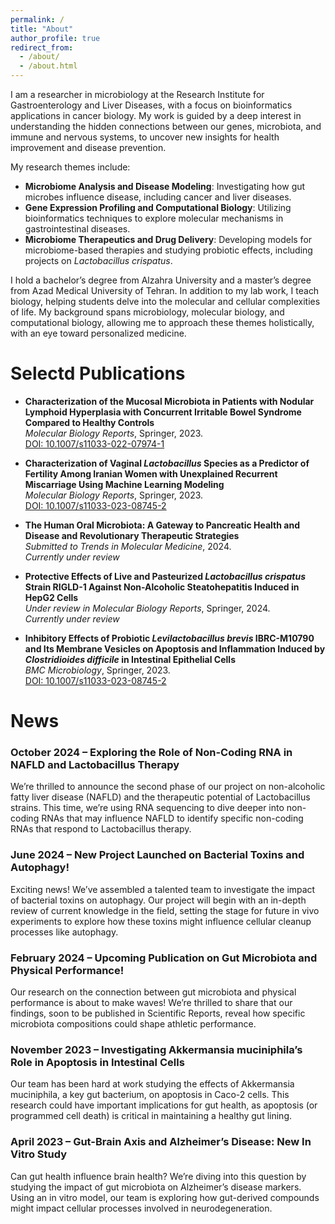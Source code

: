 ```yaml
---
permalink: /
title: "About"
author_profile: true
redirect_from: 
  - /about/
  - /about.html
---
```



I am a researcher in microbiology at the Research Institute for Gastroenterology and Liver Diseases, with a focus on bioinformatics applications in cancer biology. My work is guided by a deep interest in understanding the hidden connections between our genes, microbiota, and immune and nervous systems, to uncover new insights for health improvement and disease prevention.

My research themes include:

- **Microbiome Analysis and Disease Modeling**: Investigating how gut microbes influence disease, including cancer and liver diseases.
- **Gene Expression Profiling and Computational Biology**: Utilizing bioinformatics techniques to explore molecular mechanisms in gastrointestinal diseases.
- **Microbiome Therapeutics and Drug Delivery**: Developing models for microbiome-based therapies and studying probiotic effects, including projects on *Lactobacillus crispatus*.

I hold a bachelor’s degree from Alzahra University and a master’s degree from Azad Medical University of Tehran. In addition to my lab work, I teach biology, helping students delve into the molecular and cellular complexities of life. My background spans microbiology, molecular biology, and computational biology, allowing me to approach these themes holistically, with an eye toward personalized medicine.




Selectd Publications
======
- **Characterization of the Mucosal Microbiota in Patients with Nodular Lymphoid Hyperplasia with Concurrent Irritable Bowel Syndrome Compared to Healthy Controls**  
  *Molecular Biology Reports*, Springer, 2023.  
  [DOI: 10.1007/s11033-022-07974-1](https://doi.org/10.1007/s11033-022-07974-1)

- **Characterization of Vaginal *Lactobacillus* Species as a Predictor of Fertility Among Iranian Women with Unexplained Recurrent Miscarriage Using Machine Learning Modeling**  
  *Molecular Biology Reports*, Springer, 2023.  
  [DOI: 10.1007/s11033-023-08745-2](https://doi.org/10.1007/s11033-023-08745-2)

- **The Human Oral Microbiota: A Gateway to Pancreatic Health and Disease and Revolutionary Therapeutic Strategies**  
  *Submitted to Trends in Molecular Medicine*, 2024.  
  *Currently under review*

- **Protective Effects of Live and Pasteurized *Lactobacillus crispatus* Strain RIGLD-1 Against Non-Alcoholic Steatohepatitis Induced in HepG2 Cells**  
  *Under review in Molecular Biology Reports*, Springer, 2024.  
  *Currently under review*

- **Inhibitory Effects of Probiotic *Levilactobacillus brevis* IBRC-M10790 and Its Membrane Vesicles on Apoptosis and Inflammation Induced by *Clostridioides difficile* in Intestinal Epithelial Cells**  
  *BMC Microbiology*, Springer, 2023.  
  [DOI: 10.1007/s11033-023-08745-2](https://doi.org/10.1007/s11033-023-08745-2)













News
======
### October 2024 – Exploring the Role of Non-Coding RNA in NAFLD and Lactobacillus Therapy
We’re thrilled to announce the second phase of our project on non-alcoholic fatty liver disease (NAFLD) and the therapeutic potential of Lactobacillus strains. This time, we’re using RNA sequencing to dive deeper into non-coding RNAs that may influence NAFLD to identify specific non-coding RNAs that respond to Lactobacillus therapy.

### June 2024 – New Project Launched on Bacterial Toxins and Autophagy!
Exciting news! We’ve assembled a talented team to investigate the impact of bacterial toxins on autophagy. Our project will begin with an in-depth review of current knowledge in the field, setting the stage for future in vivo experiments to explore how these toxins might influence cellular cleanup processes like autophagy.

### February 2024 – Upcoming Publication on Gut Microbiota and Physical Performance!
Our research on the connection between gut microbiota and physical performance is about to make waves! We’re thrilled to share that our findings, soon to be published in Scientific Reports, reveal how specific microbiota compositions could shape athletic performance.

### November 2023 – Investigating Akkermansia muciniphila’s Role in Apoptosis in Intestinal Cells
Our team has been hard at work studying the effects of Akkermansia muciniphila, a key gut bacterium, on apoptosis in Caco-2 cells. This research could have important implications for gut health, as apoptosis (or programmed cell death) is critical in maintaining a healthy gut lining.

### April 2023 – Gut-Brain Axis and Alzheimer’s Disease: New In Vitro Study
Can gut health influence brain health? We’re diving into this question by studying the impact of gut microbiota on Alzheimer’s disease markers. Using an in vitro model, our team is exploring how gut-derived compounds might impact cellular processes involved in neurodegeneration.












<!-- 
Site-wide configuration
------
The main configuration file for the site is in the base directory in [_config.yml](https://github.com/academicpages/armitaem.github.io/main//blob/master/_config.yml), which defines the content in the sidebars and other site-wide features. You will need to replace the default variables with ones about yourself and your site's github repository. The configuration file for the top menu is in [_data/navigation.yml](https://github.com/academicpages/armitaem.github.io/main//blob/master/_data/navigation.yml). For example, if you don't have a portfolio or blog posts, you can remove those items from that navigation.yml file to remove them from the header. 


**Markdown generator**

------
Many people use a git client to create files on their local computer and then push them to GitHub's servers. If you are not familiar with git, you can directly edit these configuration and markdown files directly in the github.com interface. Navigate to a file (like [this one](https://github.com/academicpages/armitaem.github.io/main//blob/master/_talks/2012-03-01-talk-1.md) and click the pencil icon in the top right of the content preview (to the right of the "Raw | Blame | History" buttons). You can delete a file by clicking the trashcan icon to the right of the pencil icon. You can also create new files or upload files by navigating to a directory and clicking the "Create new file" or "Upload files" buttons. 

Example: editing a markdown file for a talk
![Editing a markdown file for a talk](/images/editing-talk.png)

For more info
------
More info about configuring Academic Pages can be found in [the guide](armitaem.github.io/main/markdown/), the [growing wiki](https://github.com/academicpages/armitaem.github.io/main//wiki), and you can always [ask a question on GitHub](https://github.com/academicpages/armitaem.github.io/main//discussions). The [guides for the Minimal Mistakes theme](https://mmistakes.github.io/minimal-mistakes/docs/configuration/) (which this theme was forked from) might also be helpful. -->
